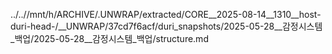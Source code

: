 ../..//mnt/h/ARCHIVE/.UNWRAP/extracted/CORE__2025-08-14__1310__host-duri-head-/__UNWRAP/37cd7f6acf/duri_snapshots/2025-05-28__감정시스템_백업/2025-05-28__감정시스템_백업/structure.md